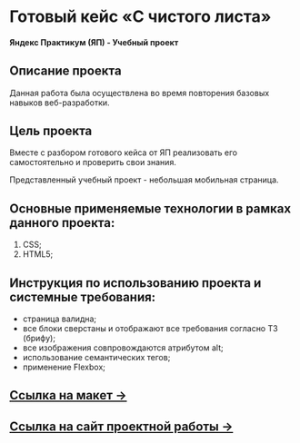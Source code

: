# Готовый кейс «С чистого листа»
#### Яндекс Практикум (ЯП) - Учебный проект

## Описание проекта
Данная работа была осуществлена во время повторения базовых навыков веб-разработки.

## Цель проекта
Вместе с разбором готового кейса от ЯП реализовать его самостоятельно и проверить свои знания.

Представленный учебный проект - небольшая мобильная страница.

## Основные применяемые технологии в рамках данного проекта:
  1. CSS;
  2. HTML5;

## Инструкция по использованию проекта и системные требования:
- страница валидна;
- все блоки сверстаны и отображают все требования согласно ТЗ (брифу);
- все изображения совпровождаются атрибутом alt;
- использование семантических тегов;
- применение Flexbox;

## [Ссылка на макет &rarr;](https://www.figma.com/file/vYJfYCZUddsUQUCYUktcID/%231-С-чистого-листа/duplicate)
## [Ссылка на сайт проектной работы &rarr;](https://olga-kozhevina.github.io/s-chistogo-lista/)